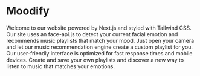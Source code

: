 # Moodify

Welcome to our website powered by Next.js and styled with Tailwind CSS. Our site uses an face-api.js to detect your current facial emotion and recommends music playlists that match your mood. Just open your camera and let our music recommendation engine create a custom playlist for you. Our user-friendly interface is optimized for fast response times and mobile devices. Create and save your own playlists and discover a new way to listen to music that matches your emotions.
